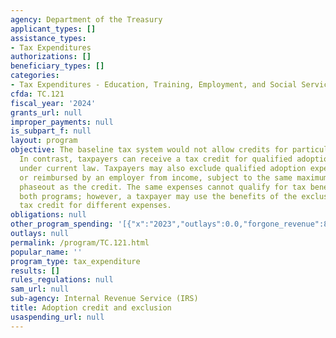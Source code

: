 ```yaml
---
agency: Department of the Treasury
applicant_types: []
assistance_types:
- Tax Expenditures
authorizations: []
beneficiary_types: []
categories:
- Tax Expenditures - Education, Training, Employment, and Social Services
cfda: TC.121
fiscal_year: '2024'
grants_url: null
improper_payments: null
is_subpart_f: null
layout: program
objective: The baseline tax system would not allow credits for particular activities.
  In contrast, taxpayers can receive a tax credit for qualified adoption expenses
  under current law. Taxpayers may also exclude qualified adoption expenses provided
  or reimbursed by an employer from income, subject to the same maximum amounts and
  phaseout as the credit. The same expenses cannot qualify for tax benefits under
  both programs; however, a taxpayer may use the benefits of the exclusion and the
  tax credit for different expenses.
obligations: null
other_program_spending: '[{"x":"2023","outlays":0.0,"forgone_revenue":870000000.0},{"x":"2024","outlays":0.0,"forgone_revenue":300000000.0},{"x":"2025","outlays":0.0,"forgone_revenue":390000000.0}]'
outlays: null
permalink: /program/TC.121.html
popular_name: ''
program_type: tax_expenditure
results: []
rules_regulations: null
sam_url: null
sub-agency: Internal Revenue Service (IRS)
title: Adoption credit and exclusion
usaspending_url: null
---
```

